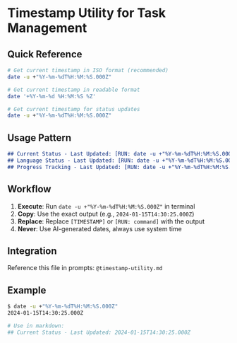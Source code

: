 # Timestamp Utility for Task Management

## Quick Reference
```bash
# Get current timestamp in ISO format (recommended)
date -u +"%Y-%m-%dT%H:%M:%S.000Z"

# Get current timestamp in readable format
date '+%Y-%m-%d %H:%M:%S %Z'

# Get current timestamp for status updates
date -u +"%Y-%m-%dT%H:%M:%S.000Z"
```

## Usage Pattern
```markdown
## Current Status - Last Updated: [RUN: date -u +"%Y-%m-%dT%H:%M:%S.000Z"]
## Language Status - Last Updated: [RUN: date -u +"%Y-%m-%dT%H:%M:%S.000Z"]
## Progress Tracking - Last Updated: [RUN: date -u +"%Y-%m-%dT%H:%M:%S.000Z"]
```

## Workflow
1. **Execute**: Run `date -u +"%Y-%m-%dT%H:%M:%S.000Z"` in terminal
2. **Copy**: Use the exact output (e.g., `2024-01-15T14:30:25.000Z`)
3. **Replace**: Replace `[TIMESTAMP]` or `[RUN: command]` with the output
4. **Never**: Use AI-generated dates, always use system time

## Integration
Reference this file in prompts: `@timestamp-utility.md`

## Example
```bash
$ date -u +"%Y-%m-%dT%H:%M:%S.000Z"
2024-01-15T14:30:25.000Z

# Use in markdown:
## Current Status - Last Updated: 2024-01-15T14:30:25.000Z
``` 